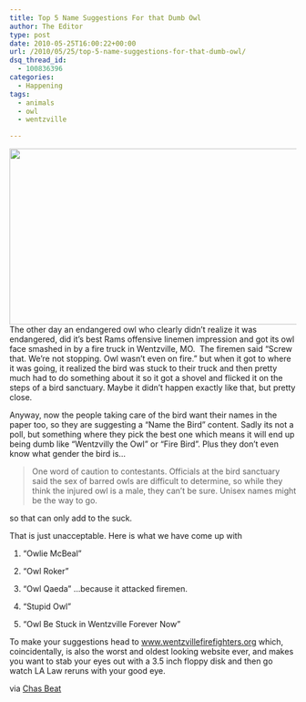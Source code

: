 ```yaml
---
title: Top 5 Name Suggestions For that Dumb Owl
author: The Editor
type: post
date: 2010-05-25T16:00:22+00:00
url: /2010/05/25/top-5-name-suggestions-for-that-dumb-owl/
dsq_thread_id:
  - 100836396
categories:
  - Happening
tags:
  - animals
  - owl
  - wentzville

---
```

<a rel="attachment wp-att-4682" href="http://punchingkitty.com/2010/05/25/top-5-name-suggestions-for-that-dumb-owl/dumb_owl/"><img class="aligncenter size-full wp-image-4682" title="dumb_owl" src="http://media.punchingkitty.com/wordpress/2010/05/dumb_owl.jpg?filter=full" alt="" width="600" height="309" /></a>The other day an endangered owl who clearly didn&#8217;t realize it was endangered, did it&#8217;s best Rams offensive linemen impression and got its owl face smashed in by a fire truck in Wentzville, MO.  The firemen said &#8220;Screw that. We&#8217;re not stopping. Owl wasn&#8217;t even on fire.&#8221; but when it got to where it was going, it realized the bird was stuck to their truck and then pretty much had to do something about it so it got a shovel and flicked it on the steps of a bird sanctuary. Maybe it didn&#8217;t happen exactly like that, but pretty close.

Anyway, now the people taking care of the bird want their names in the paper too, so they are suggesting a &#8220;Name the Bird&#8221; content. Sadly its not a poll, but something where they pick the best one which means it will end up being dumb like &#8220;Wentzvilly the Owl&#8221; or &#8220;Fire Bird&#8221;. Plus they don&#8217;t even know what gender the bird is&#8230;

> One word of caution to contestants. Officials at the bird sanctuary said the sex of barred owls are difficult to determine, so while they think the injured owl is a male, they can’t be sure. Unisex names might be the way to go.

so that can only add to the suck.

That is just unacceptable. Here is what we have come up with

1. &#8220;Owlie McBeal&#8221;

2. &#8220;Owl Roker&#8221;

3. &#8220;Owl Qaeda&#8221; &#8230;because it attacked firemen.

4. &#8220;Stupid Owl&#8221;

5. &#8220;Owl Be Stuck in Wentzville Forever Now&#8221;

To make your suggestions head to <a href="http://www.wentzvillefirefighters.org/" target="_blank">www.wentzvillefirefighters.org</a> which, coincidentally, is also the worst and oldest looking website ever, and makes you want to stab your eyes out with a 3.5 inch floppy disk and then go watch LA Law reruns with your good eye.

via <a href="http://interact.stltoday.com/blogzone/chas-beat/wentzville/2010/05/owl-that-survived-crash-with-fire-truck-needs-a-name/" target="_blank">Chas Beat</a>